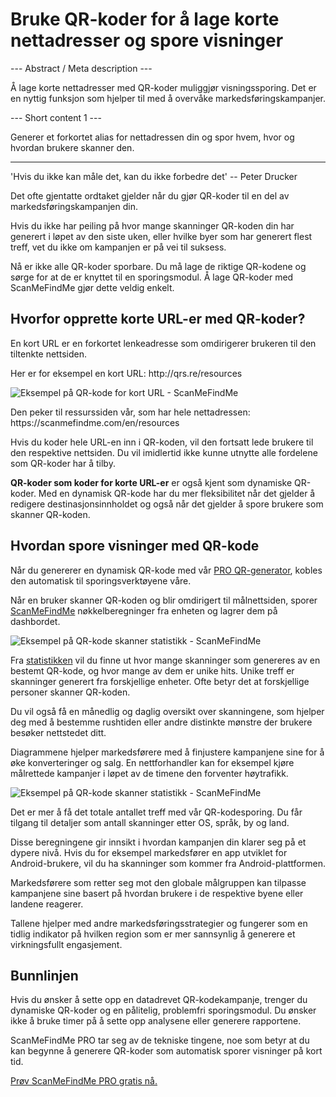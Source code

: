 <h1>Bruke QR-koder for å lage korte nettadresser og spore visninger</h1>

--- Abstract / Meta description ---

Å lage korte nettadresser med QR-koder muliggjør visningssporing. Det er en nyttig funksjon som hjelper til med å overvåke markedsføringskampanjer.

--- Short content 1 ---

Generer et forkortet alias for nettadressen din og spor hvem, hvor og hvordan brukere skanner den.

----------

<p><span class="font-italic">'Hvis du ikke kan måle det, kan du ikke forbedre det'</span> -- Peter Drucker</p>

<p>Det ofte gjentatte ordtaket gjelder når du gjør QR-koder til en del av markedsføringskampanjen din.</p>

<p>Hvis du ikke har peiling på hvor mange skanninger QR-koden din har generert i løpet av den siste uken, eller hvilke byer som har generert flest treff, vet du ikke om kampanjen er på vei til suksess.</p>

<p>Nå er ikke alle QR-koder sporbare. Du må lage de riktige QR-kodene og sørge for at de er knyttet til en sporingsmodul. Å lage QR-koder med ScanMeFindMe gjør dette veldig enkelt. </p>

<h2>Hvorfor opprette korte URL-er med QR-koder?</h2>

<p>En kort URL er en forkortet lenkeadresse som omdirigerer brukeren til den tiltenkte nettsiden. </p>

<p>Her er for eksempel en kort URL: <span class="font-italic">http://qrs.re/resources</span></p>

<p class="imageholder">
    <img src="https://media.scanmefindme.com/blog/about_dynamic_url/files/img 1 - qr.png"
        alt="Eksempel på QR-kode for kort URL - ScanMeFindMe">
</p>

<p>Den peker til ressurssiden vår, som har hele nettadressen: <span class="font-italic">https://scanmefindme.com/en/resources</span></p>

<p>Hvis du koder hele URL-en inn i QR-koden, vil den fortsatt lede brukere til den respektive nettsiden. Du vil imidlertid ikke kunne utnytte alle fordelene som QR-koder har å tilby. </p>

<p><strong>QR-koder som koder for korte URL-er</strong> er også kjent som dynamiske QR-koder. Med en dynamisk QR-kode har du mer fleksibilitet når det gjelder å redigere destinasjonsinnholdet og også når det gjelder å spore brukere som skanner QR-koden.</p>

<h2>Hvordan spore visninger med QR-kode</h2>

<p>Når du genererer en dynamisk QR-kode med vår <a href="#pro">PRO QR-generator</a>, kobles den automatisk til sporingsverktøyene våre.</p>

<p>Når en bruker skanner QR-koden og blir omdirigert til målnettsiden, sporer <a href="#static:url">ScanMeFindMe</a> nøkkelberegninger fra enheten og lagrer dem på dashbordet.</p>

<p class="imageholder">
    <img src="https://media.scanmefindme.com/blog/about_dynamic_url/files/img 2 - total scans.png"
        alt="Eksempel på QR-kode skanner statistikk - ScanMeFindMe">
</p>

<p>Fra <a href="#article:about_statistics" title="Skannner statistikk for dynamiske QR-koder">statistikken</a> vil du finne ut hvor mange skanninger som genereres av en bestemt QR-kode, og hvor mange av dem er unike hits. Unike treff er skanninger generert fra forskjellige enheter. Ofte betyr det at forskjellige personer skanner QR-koden. </p>

<p>Du vil også få en månedlig og daglig oversikt over skanningene, som hjelper deg med å bestemme rushtiden eller andre distinkte mønstre der brukere besøker nettstedet ditt. </p>

<p>Diagrammene hjelper markedsførere med å finjustere kampanjene sine for å øke konverteringer og salg. En nettforhandler kan for eksempel kjøre målrettede kampanjer i løpet av de timene den forventer høytrafikk.</p>

<p class="imageholder">
    <img src="https://media.scanmefindme.com/blog/about_dynamic_url/files/img 3 - scans by.png"
        alt="Eksempel på QR-kode skanner statistikk - ScanMeFindMe">
</p>

<p>Det er mer å få det totale antallet treff med vår QR-kodesporing. Du får tilgang til detaljer som antall skanninger etter OS, språk, by og land. </p>

<p>Disse beregningene gir innsikt i hvordan kampanjen din klarer seg på et dypere nivå. Hvis du for eksempel markedsfører en app utviklet for Android-brukere, vil du ha skanninger som kommer fra Android-plattformen. </p>

<p>Markedsførere som retter seg mot den globale målgruppen kan tilpasse kampanjene sine basert på hvordan brukere i de respektive byene eller landene reagerer. </p>

<p>Tallene hjelper med andre markedsføringsstrategier og fungerer som en tidlig indikator på hvilken region som er mer sannsynlig å generere et virkningsfullt engasjement. </p>

<h2>Bunnlinjen</h2>

<p>Hvis du ønsker å sette opp en datadrevet QR-kodekampanje, trenger du dynamiske QR-koder og en pålitelig, problemfri sporingsmodul. Du ønsker ikke å bruke timer på å sette opp analysene eller generere rapportene.</p>

<p>ScanMeFindMe PRO tar seg av de tekniske tingene, noe som betyr at du kan begynne å generere QR-koder som automatisk sporer visninger på kort tid.</p>

<p><a href="#pro">Prøv ScanMeFindMe PRO gratis nå.</a></p>
